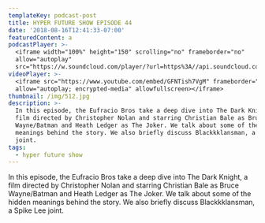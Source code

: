 ```yaml
---
templateKey: podcast-post
title: HYPER FUTURE SHOW EPISODE 44
date: '2018-08-16T12:41:33-07:00'
featuredContent: a
podcastPlayer: >-
  <iframe width="100%" height="150" scrolling="no" frameborder="no"
  allow="autoplay"
  src="https://w.soundcloud.com/player/?url=https%3A//api.soundcloud.com/tracks/486473979&color=%23ff5500&auto_play=false&hide_related=false&show_comments=true&show_user=true&show_reposts=false&show_teaser=true&visual=true"></iframe>
videoPlayer: >-
  <iframe src="https://www.youtube.com/embed/GFNTish7VgM" frameborder="0"
  allow="autoplay; encrypted-media" allowfullscreen></iframe>
thumbnail: /img/512.jpg
description: >-
  In this episode, the Eufracio Bros take a deep dive into The Dark Knight, a
  film directed by Christopher Nolan and starring Christian Bale as Bruce
  Wayne/Batman and Heath Ledger as The Joker. We talk about some of the hidden
  meanings behind the story. We also briefly discuss Blackkklansman, a Spike Lee
  joint.
tags:
  - hyper future show
---
```

<p>In this episode, the Eufracio Bros take a deep dive into The Dark Knight, a film directed by Christopher Nolan and starring Christian Bale as Bruce Wayne/Batman and Heath Ledger as The Joker. We talk about some of the hidden meanings behind the story. We also briefly discuss Blackkklansman, a Spike Lee joint.</p>

